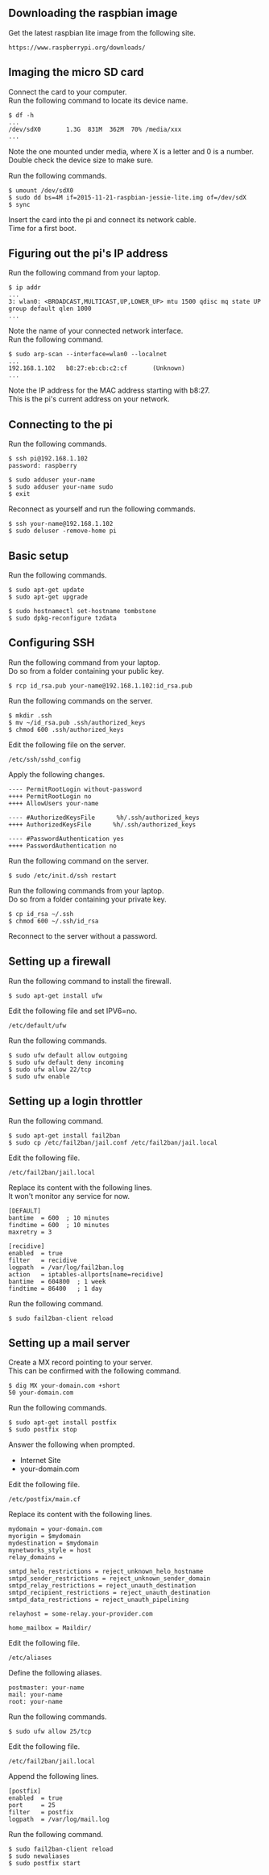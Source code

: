 Downloading the raspbian image
------------------------------
Get the latest raspbian lite image from the following site.

    https://www.raspberrypi.org/downloads/

Imaging the micro SD card
-------------------------
Connect the card to your computer.  
Run the following command to locate its device name.

    $ df -h
    ...
    /dev/sdX0       1.3G  831M  362M  70% /media/xxx
    ...

Note the one mounted under media, where X is a letter and 0 is a number.  
Double check the device size to make sure.

Run the following commands.

    $ umount /dev/sdX0
    $ sudo dd bs=4M if=2015-11-21-raspbian-jessie-lite.img of=/dev/sdX
    $ sync

Insert the card into the pi and connect its network cable.  
Time for a first boot.

Figuring out the pi's IP address
--------------------------------
Run the following command from your laptop.

    $ ip addr
    ...
    3: wlan0: <BROADCAST,MULTICAST,UP,LOWER_UP> mtu 1500 qdisc mq state UP group default qlen 1000
    ...

Note the name of your connected network interface.  
Run the following command.

    $ sudo arp-scan --interface=wlan0 --localnet
    ...
    192.168.1.102   b8:27:eb:cb:c2:cf       (Unknown)
    ...

Note the IP address for the MAC address starting with b8:27.  
This is the pi's current address on your network.

Connecting to the pi
--------------------
Run the following commands.

    $ ssh pi@192.168.1.102
    password: raspberry

    $ sudo adduser your-name
    $ sudo adduser your-name sudo
    $ exit

Reconnect as yourself and run the following commands.

    $ ssh your-name@192.168.1.102
    $ sudo deluser -remove-home pi

Basic setup
-----------
Run the following commands.

    $ sudo apt-get update
    $ sudo apt-get upgrade

    $ sudo hostnamectl set-hostname tombstone
    $ sudo dpkg-reconfigure tzdata

Configuring SSH
---------------
Run the following command from your laptop.  
Do so from a folder containing your public key.

    $ rcp id_rsa.pub your-name@192.168.1.102:id_rsa.pub

Run the following commands on the server.

    $ mkdir .ssh
    $ mv ~/id_rsa.pub .ssh/authorized_keys
    $ chmod 600 .ssh/authorized_keys

Edit the following file on the server.

    /etc/ssh/sshd_config

Apply the following changes.

    ---- PermitRootLogin without-password
    ++++ PermitRootLogin no
    ++++ AllowUsers your-name

    ---- #AuthorizedKeysFile      %h/.ssh/authorized_keys
    ++++ AuthorizedKeysFile      %h/.ssh/authorized_keys

    ---- #PasswordAuthentication yes
    ++++ PasswordAuthentication no

Run the following command on the server.

    $ sudo /etc/init.d/ssh restart

Run the following commands from your laptop.  
Do so from a folder containing your private key.

    $ cp id_rsa ~/.ssh
    $ chmod 600 ~/.ssh/id_rsa

Reconnect to the server without a password.

Setting up a firewall
---------------------
Run the following command to install the firewall.

    $ sudo apt-get install ufw

Edit the following file and set IPV6=no.

    /etc/default/ufw

Run the following commands.

    $ sudo ufw default allow outgoing
    $ sudo ufw default deny incoming
    $ sudo ufw allow 22/tcp
    $ sudo ufw enable

Setting up a login throttler
----------------------------
Run the following command.

    $ sudo apt-get install fail2ban
    $ sudo cp /etc/fail2ban/jail.conf /etc/fail2ban/jail.local

Edit the following file.

    /etc/fail2ban/jail.local

Replace its content with the following lines.  
It won't monitor any service for now.

    [DEFAULT]
    bantime  = 600  ; 10 minutes
    findtime = 600  ; 10 minutes
    maxretry = 3

    [recidive]
    enabled  = true
    filter   = recidive
    logpath  = /var/log/fail2ban.log
    action   = iptables-allports[name=recidive]
    bantime  = 604800  ; 1 week
    findtime = 86400   ; 1 day

Run the following command.

    $ sudo fail2ban-client reload

Setting up a mail server
------------------------
Create a MX record pointing to your server.  
This can be confirmed with the following command.

    $ dig MX your-domain.com +short
    50 your-domain.com

Run the following commands.

    $ sudo apt-get install postfix
    $ sudo postfix stop

Answer the following when prompted.

- Internet Site
- your-domain.com

Edit the following file.

    /etc/postfix/main.cf

Replace its content with the following lines.

    mydomain = your-domain.com
    myorigin = $mydomain
    mydestination = $mydomain
    mynetworks_style = host
    relay_domains =

    smtpd_helo_restrictions = reject_unknown_helo_hostname
    smtpd_sender_restrictions = reject_unknown_sender_domain
    smtpd_relay_restrictions = reject_unauth_destination
    smtpd_recipient_restrictions = reject_unauth_destination
    smtpd_data_restrictions = reject_unauth_pipelining

    relayhost = some-relay.your-provider.com

    home_mailbox = Maildir/

Edit the following file.

    /etc/aliases

Define the following aliases.

    postmaster: your-name
    mail: your-name
    root: your-name

Run the following commands.

    $ sudo ufw allow 25/tcp

Edit the following file.

    /etc/fail2ban/jail.local

Append the following lines.

    [postfix]
    enabled  = true
    port     = 25
    filter   = postfix
    logpath  = /var/log/mail.log

Run the following command.

    $ sudo fail2ban-client reload
    $ sudo newaliases
    $ sudo postfix start
